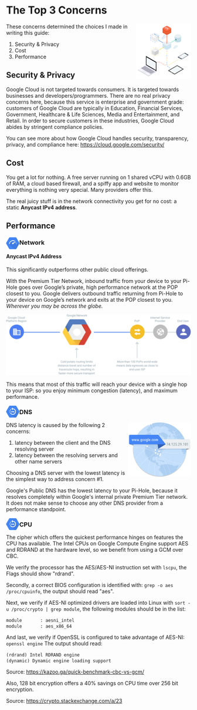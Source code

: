 # The Top 3 Concerns

<img src="./images/faq.svg" height="150" align="right">

These concerns determined the choices I made in writing this guide:

1. Security & Privacy
2. Cost
3. Performance

## Security & Privacy

Google Cloud is not targeted towards consumers. It is targeted towards businesses and developers/programmers. There are no real privacy concerns here, because this service is enterprise and government grade: customers of Google Cloud are typically in Education, Financial Services, Government, Healthcare & Life Sciences, Media and Entertainment, and Retail. In order to secure customers in these industries, Google Cloud abides by stringent compliance policies.

You can see more about how Google Cloud handles security, transparency, privacy, and compliance here: https://cloud.google.com/security/

## Cost

You get a lot for nothing. A free server running on 1 shared vCPU with 0.6GB of RAM, a cloud based firewall, and a spiffy app and website to monitor everything is nothing very special. Many providers offer this.

The real juicy stuff is in the network connectivity you get for no cost: a static **Anycast IPv4 address**.

## Performance

<img src="./images/logos/faq-network.svg" height="36" align="left">

### Network

#### Anycast IPv4 Address

This significantly outperforms other public cloud offerings.

With the Premium Tier Network, inbound traffic from your device to your Pi-Hole goes over Google’s private, high performance network at the POP closest to you. Google delivers outbound traffic returning from Pi-Hole to your device on Google’s network and exits at the POP closest to you. *Wherever you may be across the globe.*

<img src="./images/premium-network-diagram.svg">

This means that most of this traffic will reach your device with a single hop to your ISP: so you enjoy minimum congestion (latency), and maximum performance.

<img src="./images/logos/faq-dns.svg" height="36" align="left">

### DNS

<img src="./images/global-dns-network.png" height="150" align="right">

DNS latency is caused by the following 2 concerns:

1. latency between the client and the DNS resolving server
2. latency between the resolving servers and other name servers

Choosing a DNS server with the lowest latency is the simplest way to address concern #1.

Google's Public DNS has the lowest latency to your Pi-Hole, because it resolves completely within Google's internal private Premium Tier network. It does not make sense to choose any other DNS provider from a performance standpoint.

<img src="./images/logos/faq-dns.svg" height="36" align="left">

### CPU

The cipher which offers the quickest performance hinges on features the CPU has available. The Intel CPUs on Google Compute Engine support AES and RDRAND at the hardware level, so we benefit from using a GCM over CBC.

We verify the processor has the AES/AES-NI instruction set with `lscpu`, the Flags should show "rdrand".

Secondly, a correct BIOS configuration is identified with: `grep -o aes /proc/cpuinfo`, the output should read "aes". 

Next, we verify if AES-NI optimized drivers are loaded into Linux with `sort -u /proc/crypto | grep module`, the following modules should be in the list:

```
module       : aesni_intel
module       : aes_x86_64
```

And last, we verify if OpenSSL is configured to take advantage of AES-NI: `openssl engine`
The output should read:
```
(rdrand) Intel RDRAND engine
(dynamic) Dynamic engine loading support
```

Source: https://kazoo.ga/quick-benchmark-cbc-vs-gcm/

Also, 128 bit encryption offers a 40% savings on CPU time over 256 bit encryption.

Source: https://crypto.stackexchange.com/a/23